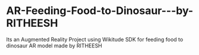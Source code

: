 # AR-Feeding-Food-to-Dinosaur---by-RITHEESH
Its an Augmented Reality Project using Wikitude SDK for feeding food to dinosaur AR model made by RITHEESH
